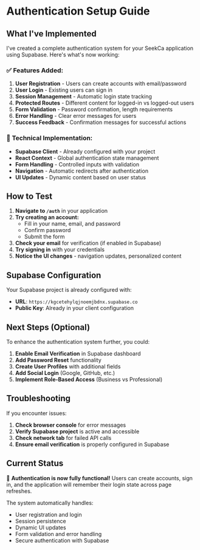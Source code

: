 # Authentication Setup Guide

## What I've Implemented

I've created a complete authentication system for your SeekCa application using Supabase. Here's what's now working:

### ✅ **Features Added:**
1. **User Registration** - Users can create accounts with email/password
2. **User Login** - Existing users can sign in
3. **Session Management** - Automatic login state tracking
4. **Protected Routes** - Different content for logged-in vs logged-out users
5. **Form Validation** - Password confirmation, length requirements
6. **Error Handling** - Clear error messages for users
7. **Success Feedback** - Confirmation messages for successful actions

### 🔧 **Technical Implementation:**
- **Supabase Client** - Already configured with your project
- **React Context** - Global authentication state management
- **Form Handling** - Controlled inputs with validation
- **Navigation** - Automatic redirects after authentication
- **UI Updates** - Dynamic content based on user status

## How to Test

1. **Navigate to `/auth`** in your application
2. **Try creating an account:**
   - Fill in your name, email, and password
   - Confirm password
   - Submit the form
3. **Check your email** for verification (if enabled in Supabase)
4. **Try signing in** with your credentials
5. **Notice the UI changes** - navigation updates, personalized content

## Supabase Configuration

Your Supabase project is already configured with:
- **URL**: `https://kgcetehylqjnoemjbdnx.supabase.co`
- **Public Key**: Already in your client configuration

## Next Steps (Optional)

To enhance the authentication system further, you could:

1. **Enable Email Verification** in Supabase dashboard
2. **Add Password Reset** functionality
3. **Create User Profiles** with additional fields
4. **Add Social Login** (Google, GitHub, etc.)
5. **Implement Role-Based Access** (Business vs Professional)

## Troubleshooting

If you encounter issues:

1. **Check browser console** for error messages
2. **Verify Supabase project** is active and accessible
3. **Check network tab** for failed API calls
4. **Ensure email verification** is properly configured in Supabase

## Current Status

🎉 **Authentication is now fully functional!** Users can create accounts, sign in, and the application will remember their login state across page refreshes.

The system automatically handles:
- User registration and login
- Session persistence
- Dynamic UI updates
- Form validation and error handling
- Secure authentication with Supabase
